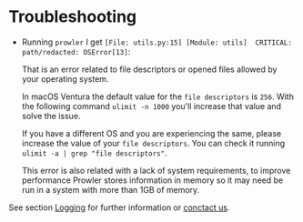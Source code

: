 # Troubleshooting

- Running `prowler` I get `[File: utils.py:15] [Module: utils]	CRITICAL: path/redacted: OSError[13]`:

    That is an error related to file descriptors or opened files allowed by your operating system.

    In macOS Ventura the default value for the `file descriptors` is `256`. With the following command `ulimit -n 1000` you'll increase that value and solve the issue.

    If you have a different OS and you are experiencing the same, please increase the value of your `file descriptors`. You can check it running `ulimit -a | grep "file descriptors"`.

    This error is also related with a lack of system requirements, to improve performance Prowler stores information in memory so it may need be run in a system with more than 1GB of memory.


See section [Logging](/tutorials/logging/) for further information or [conctact us](/contact/).
